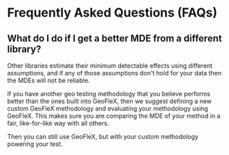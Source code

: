 # Frequently Asked Questions (FAQs)

## What do I do if I get a better MDE from a different library?

Other libraries estimate their minimum detectable effects using different assumptions, and if any of those assumptions don't hold for your data then the MDEs will not be reliable.

If you have another geo testing methodology that you believe performs better than the ones built into GeoFleX, then we suggest defining a new custom GeoFleX methodology and evaluating your methodology using GeoFleX. This makes sure you are comparing the MDE of your method in a fair, like-for-like way with all others.

Then you can still use GeoFleX, but with your custom methodology powering your test.